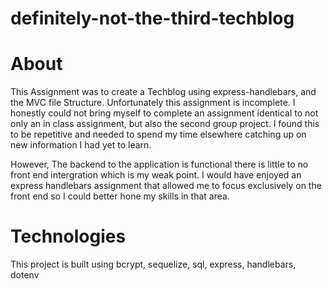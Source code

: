 # definitely-not-the-third-techblog

# About

This Assignment was to create a Techblog using express-handlebars, and the MVC file Structure. Unfortunately this assignment is incomplete. I honestly could not bring myself to complete an assignment identical to not only an in class assignment, but also the second group project. I found this to be repetitive and needed to spend my time elsewhere catching up on new information I had yet to learn.

However, The backend to the application is functional there is little to no front end intergration which is my weak point. I would have enjoyed an express handlebars assignment that allowed me to focus exclusively on the front end so I could better hone my skills in that area.

# Technologies
This project is built using bcrypt, sequelize, sql, express, handlebars, dotenv
